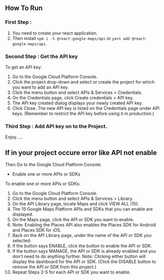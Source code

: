 ## How To Run 

### First Step :

1. You need to create your react application.
2. Then install `npm i -S @react-google-maps/api` or `yarn add @react-google-maps/api`.

### Second Step : Get the API key
To get an API key:

1. Go to the Google Cloud Platform Console.
2. Click the project drop-down and select or create the project for which you want to add an API key.
3. Click the menu button  and select APIs & Services > Credentials.
4. On the Credentials page, click Create credentials > API key.
5. The API key created dialog displays your newly created API key.
6. Click Close.
The new API key is listed on the Credentials page under API keys.
(Remember to restrict the API key before using it in production.)

### Third Step : Add API key on to the Project.
Enjoy.....

## If in your project occure error like API not enable
Then Go to the Google Cloud Platform Console. 
 - Enable one or more APIs or SDKs

To enable one or more APIs or SDKs:

1. Go to the Google Cloud Platform Console.
2. Click the menu button  and select APIs & Services > Library.
3. On the API Library page, locate Maps and click VIEW ALL (15).
4. The 15 Google Maps Platform APIs and SDKs that you can enable are displayed.
5. On the Maps page, click the API or SDK you want to enable.
6. Note: Enabling the Places API also enables the Places SDK for Android and Places SDK for iOS.
7. Back on the API Library page, under the name of the API or SDK you selected:
8. If the button says ENABLE, click the button to enable the API or SDK.
9. If the button says MANAGE, the API or SDK is already enabled and you don't need to do anything further.
Note: Clicking either button will display the dashboard for the API or SDK. (Click the DISABLE button to remove the API or SDK from this project.)
10. Repeat Steps 2-5 for each API or SDK you want to enable.

